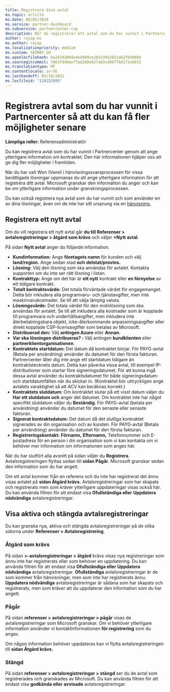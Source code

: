```yaml
---
title: Registrera dina avtal
ms.topic: article
ms.date: 06/05/2020
ms.service: partner-dashboard
ms.subservice: partnercenter-csp
description: När du registrerar ett avtal som du har vunnit i Partnercenter hjälper det Microsoft att ge dig fler möjligheter i framtiden.
author: rajap-ms
ms.author: rajap
ms.localizationpriority: medium
ms.custom: SEOMAY.20
ms.openlocfilehash: ba2610280de4ed989ce2bd139e2021a62fbb008b
ms.sourcegitcommit: 7063fdddee77ad2d8e627ab3c806f76d173ab652
ms.translationtype: MT
ms.contentlocale: sv-SE
ms.lasthandoff: 05/19/2021
ms.locfileid: "110152995"
---
```

# <a name="register-deals-youve-won-in-partner-center-so-you-can-get-more-opportunities-later"></a>Registrera avtal som du har vunnit i Partnercenter så att du kan få fler möjligheter senare

**Lämpliga roller:** Referensadministratör

Du kan registrera avtal som du har vunnit i Partnercenter genom att ange ytterligare information om kontraktet. Den här informationen hjälper oss att ge dig fler möjligheter i framtiden.

När du har valt  Won (Vann) i hänvisningssvarsprocessen för vissa berättigade lösningar uppmanas du att ange ytterligare information för att registrera ditt avtal. [](manage-leads.md) Microsoft granskar den information du anger och kan be om ytterligare information under granskningsprocessen.

Du kan också registrera nya avtal som du har vunnit och som använder en av dina lösningar, även om de inte har sitt ursprung via en [hänvisning.](referrals.md) 

## <a name="register-a-new-deal"></a>Registrera ett nytt avtal

Om du vill registrera ett nytt avtal går **du till Referenser > avtalsregistreringar > åtgärd som krävs** och väljer **+Nytt avtal**.

På sidan **Nytt avtal** anger du följande information.

- **Kundinformation:** Ange **företagets namn** för kunden och välj **land/region.** Ange sedan stad **och** **delstat/provins.**
- **Lösning:** Välj den lösning som ska användas för avtalet. Kontakta supporten om du inte ser rätt lösning i listan.
- **Kontrakttyp:** Ange om det här är **ett nytt** kontrakt eller **en förnyelse** av ett tidigare kontrakt.
- **Totalt kontraktsvärde:** Det totala förväntade värdet för engagemanget. Detta bör inkludera alla programvaru- och tjänstavgifter, men inte maskinvarukostnader. Se till att välja lämplig valuta.
- **Lösningsvärde:** Det totala värdet för den molnlösning som ska användas för avtalet. Se till att inkludera alla kostnader som är kopplade till programvara och underhållsavgifter, men inkludera inte återbetalningsbara objekt, icke-återkommande anpassningsavgifter eller direkt kopplade CSP-licensavgifter som betalas av Microsoft.
- **Distribuerad den:** Välj **antingen Azure** eller **Annan**.
- **Var ska lösningen distribueras? :** Välj antingen **kundklienten** eller **partnerklientorganisationen**.
- **Kontraktets startdatum:** Det datum då kontraktet börjar. För PAYG-avtal (Betala per användning) använder du datumet för den första fakturan. Partnercenter låter dig inte ange ett startdatum tidigare än kontraktstecknets datum. Detta kan påverka vissa avtal, till exempel IP-distributioner som startar före signeringsdatumet. För att kunna ingå dessa avtal använder du  kontraktsdatumet för både signeringsdatum- och startdatumfälten när du skickar in. (Kontraktet bör uttryckligen ange avtalets varaktighet så att ACV kan beräknas korrekt.)
- **Kontraktets slutdatum:** Om kontraktet slutar på ett visst datum väljer du **Har ett slutdatum och** anger det datumet. Om kontraktet inte har något specifikt slutdatum väljer du **Beständig**. För PAYG-avtal (betala per användning) använder du datumet för den senaste eller senaste fakturan.
- **Signerat kontraktsdatum:** Det datum då det slutliga kontraktet signerades av din organisation och av kunden. För PAYG-avtal (Betala per användning) använder du datumet för den första fakturan.
- **Registreringskontakt:** **Förnamn,** **Efternamn,** Telefonnummer och  E-postadress för en person i din organisation som vi kan kontakta om vi behöver mer information om informationen som anges här. 

När du har slutfört alla avsnitt på sidan väljer du **Registrera**. Avtalsregistreringen flyttas sedan till **sidan Pågår.** Microsoft granskar sedan den information som du har angett.

Om ett avtal kommer från en referens och du inte har registrerat det ännu visas avtalet på **sidan Åtgärd krävs.** Avtalsregistreringar som har skapats och registrerats men som kräver ytterligare uppdateringar visas också här. Du kan använda filtren för att endast visa **Ofullständiga eller** **Uppdatera nödvändiga** avtalsregistreringar.

## <a name="viewing-active-and-closed-deal-registrations"></a>Visa aktiva och stängda avtalsregistreringar

Du kan granska nya, aktiva och stängda avtalsregistreringar på de olika sidorna under **Referenser > Avtalsregistrering**.

### <a name="action-required"></a>Åtgärd som krävs

På sidan **>-avtalsregistreringar > åtgärd** krävs visas nya registreringar som ännu inte har registrerats eller som behöver en uppdatering. Du kan använda filtren för att endast visa **Ofullständiga eller** **Uppdatera nödvändiga** avtalsregistreringar. **Ofullständiga** avtalsregistreringar är de som kommer från hänvisningar, men som inte har registrerats ännu. **Uppdatera nödvändiga** avtalsregistreringar är sådana som har skapats och registrerats, men som kräver att du uppdaterar den information som du har angett.

### <a name="in-progress"></a>Pågår

På sidan **referenser > avtalsregistreringar > pågår** visas de avtalsregistreringar som Microsoft granskar. Om vi behöver ytterligare information använder vi kontaktinformationen **för registrering** som du angav.

Om någon information behöver uppdateras kan vi flytta avtalsregistreringen till **sidan Åtgärd krävs.**

### <a name="closed"></a>Stängd

På sidan **referenser > avtalsregistreringar > stängd** ser du de avtal som registrerades och granskades av Microsoft. Du kan använda filtren för att endast visa **godkända eller** **avvisade** avtalsregistreringar.

